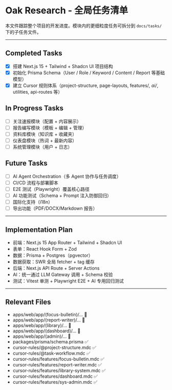 # Oak Research - 全局任务清单

本文件跟踪整个项目的开发进度。模块内的更细粒度任务可拆分到 `docs/tasks/` 下的子任务文件。

---

## Completed Tasks

- [x] 搭建 Next.js 15 + Tailwind + Shadcn UI 项目结构
- [x] 初始化 Prisma Schema（User / Role / Keyword / Content / Report 等基础模型）
- [x] 建立 Cursor 规则体系（project-structure, page-layouts, features/_, ai/_, utilities, api-routes 等）

## In Progress Tasks

- [ ] 关注速报模块（配置 + 内容展示）
- [ ] 报告编写模块（模板 + 编辑 + 管理）
- [ ] 资料库模块（知识库 + 收藏夹）
- [ ] 仪表盘模块（热词 + 最新内容）
- [ ] 系统管理模块（用户 + 日志）

## Future Tasks

- [ ] AI Agent Orchestration（多 Agent 协作与任务调度）
- [ ] CI/CD 流程与部署脚本
- [ ] E2E 测试（Playwright）覆盖核心路径
- [ ] AI 功能测试（Schema + Prompt 注入防御回归）
- [ ] 国际化支持（i18n）
- [ ] 导出功能（PDF/DOCX/Markdown 报告）

---

## Implementation Plan

- 前端：Next.js 15 App Router + Tailwind + Shadcn UI
- 表单：React Hook Form + Zod
- 数据：Prisma + Postgres（pgvector）
- 数据获取：SWR 全局 fetcher + tag 缓存
- 后端：Next.js API Route + Server Actions
- AI：统一通过 LLM Gateway 调用 + Schema 校验
- 测试：Vitest 单测 + Playwright E2E + AI 专用回归测试

---

## Relevant Files

- apps/web/app/(focus-bulletin)/... 🚧
- apps/web/app/(report-writer)/... 🚧
- apps/web/app/(library)/... 🚧
- apps/web/app/(dashboard)/... 🚧
- apps/web/app/(admin)/... 🚧
- packages/prisma/schema.prisma ✅
- cursor-rules/@project-structure.mdc ✅
- cursor-rules/@task-workflow.mdc ✅
- cursor-rules/features/focus-bulletin.mdc ✅
- cursor-rules/features/report-writer.mdc ✅
- cursor-rules/features/library-system.mdc ✅
- cursor-rules/features/dashboard.mdc ✅
- cursor-rules/features/sys-admin.mdc ✅
